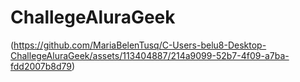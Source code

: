 # ChallegeAluraGeek


(https://github.com/MariaBelenTusq/C-Users-belu8-Desktop-ChallegeAluraGeek/assets/113404887/214a9099-52b7-4f09-a7ba-fdd2007b8d79)
